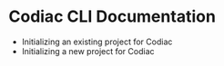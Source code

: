 # Codiac CLI Documentation

* Initializing an existing project for Codiac
* Initializing a new project for Codiac

